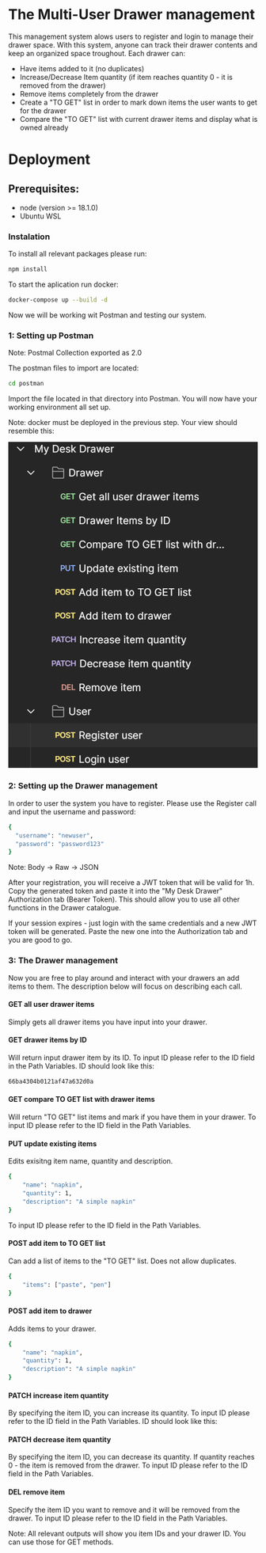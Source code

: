 # The Multi-User Drawer management
This management system alows users to register and login to manage their drawer space. With this system, anyone can track their drawer contents and keep an organized space troughout. Each drawer can:
- Have items added to it (no duplicates)
- Increase/Decrease Item quantity (if item reaches quantity 0 - it is removed from the drawer)
- Remove items completely from the drawer
- Create a "TO GET" list in order to mark down items the user wants to get for the drawer
- Compare the "TO GET" list with current drawer items and display what is owned already
 

# Deployment
## Prerequisites:
- node  (version >= 18.1.0)
- Ubuntu WSL

### Instalation
To install all relevant packages please run:
```bash
npm install
```

To start the aplication run docker:
```bash
docker-compose up --build -d
```

Now we will be working wit Postman and testing our system.

### 1: Setting up Postman
Note: Postmal Collection exported as 2.0

The postman files to import are located:
```bash
cd postman
```

Import the file located in that directory into Postman. You will now have your working environment all set up. 

Note: docker must be deployed in the previous step.
Your view should resemble this:



![Postman view example](/postman/example.png?raw=true) <br />



### 2: Setting up the Drawer management

In order to user the system you have to register. Please use the Register call and input the username and password:

```bash
{
  "username": "newuser",
  "password": "password123"
}
```

Note: Body -> Raw -> JSON

After your registration, you will receive a JWT token that will be valid for 1h. Copy the generated token and paste it into the "My Desk Drawer" Authorization tab (Bearer Token).
This should allow you to use all other functions in the Drawer catalogue.

If your session expires - just login with the same credentials and a new JWT token will be generated. Paste the new one into the Authorization tab and you are good to go.


### 3: The Drawer management

Now you are free to play around and interact with your drawers an add items to them. The description below will focus on describing each call.

#### GET all user drawer items

Simply gets all drawer items you have input into your drawer.

#### GET drawer items by ID

Will return input drawer item by its ID.
To input ID please refer to the ID field in the Path Variables.
ID should look like this:

```bash
66ba4304b0121af47a632d0a
```

#### GET compare TO GET list with drawer items

Will return "TO GET" list items and mark if you have them in your drawer.
To input ID please refer to the ID field in the Path Variables.

#### PUT update existing items

Edits exisitng item name, quantity and description.

```bash
{
    "name": "napkin",
    "quantity": 1,
    "description": "A simple napkin"
}
```

To input ID please refer to the ID field in the Path Variables.

#### POST add item to TO GET list

Can add a list of items to the "TO GET" list. Does not allow duplicates.

```bash
{
    "items": ["paste", "pen"]
}
```

#### POST add item to drawer

Adds items to your drawer.

```bash
{
    "name": "napkin",
    "quantity": 1,
    "description": "A simple napkin"
}
```

#### PATCH increase item quantity

By specifying the item ID, you can increase its quantity.
To input ID please refer to the ID field in the Path Variables.
ID should look like this:
#### PATCH decrease item quantity

By specifying the item ID, you can decrease its quantity. If quantity reaches 0 - the item is removed from the drawer.
To input ID please refer to the ID field in the Path Variables.

#### DEL remove item

Specify the item ID you want to remove and it will be removed from the drawer.
To input ID please refer to the ID field in the Path Variables.


Note: All relevant outputs will show you item IDs and your drawer ID. You can use those for GET methods.
